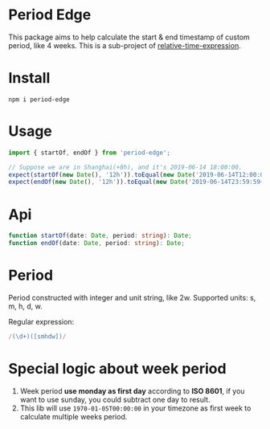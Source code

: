 # Period Edge

This package aims to help calculate the start & end timestamp of custom period, like 4 weeks.
This is a sub-project of [relative-time-expression](https://github.com/Frezc/relative-time-expression).

# Install
```shell
npm i period-edge
```

# Usage
```javascript
import { startOf, endOf } from 'period-edge';

// Suppose we are in Shanghai(+8h), and it's 2019-06-14 18:00:00.
expect(startOf(new Date(), '12h')).toEqual(new Date('2019-06-14T12:00:00+08:00'));
expect(endOf(new Date(), '12h')).toEqual(new Date('2019-06-14T23:59:59+08:00'));
```

# Api
```typescript
function startOf(date: Date, period: string): Date;
function endOf(date: Date, period: string): Date;
```

# Period
Period constructed with integer and unit string, like 2w.
Supported units: s, m, h, d, w.

Regular expression:
```javascript
/(\d+)([smhdw])/
```

# Special logic about week period
1. Week period **use monday as first day** according to **ISO 8601**, if you want to use sunday, you could subtract one day to result.
2. This lib will use `1970-01-05T00:00:00` in your timezone as first week to calculate multiple weeks period.
